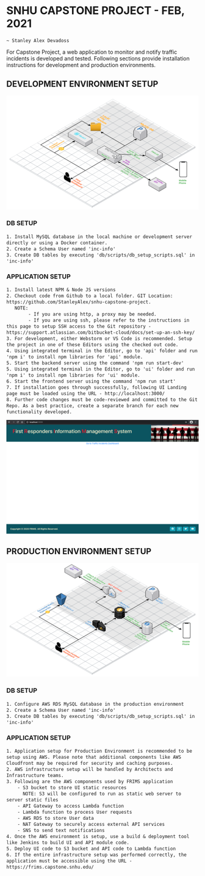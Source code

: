 # SNHU CAPSTONE PROJECT - FEB, 2021

    ~ Stanley Alex Devadoss

For Capstone Project, a web application to monitor and notify traffic incidents is developed and tested. Following sections provide installation instructions for development and production environments.


## DEVELOPMENT ENVIRONMENT SETUP

![Development Environment](./images/Logical_Architecture_Development.png)

### DB SETUP

    1. Install MySQL database in the local machine or development server directly or using a Docker container.
    2. Create a Schema User named 'inc-info'
    3. Create DB tables by executing 'db/scripts/db_setup_scripts.sql' in 'inc-info'

### APPLICATION SETUP

    1. Install latest NPM & Node JS versions
    2. Checkout code from Github to a local folder. GIT Location: https://github.com/StanleyAlex/snhu-capstone-project. 
       NOTE: 
            - If you are using http, a proxy may be needed. 
            - If you are using ssh, please refer to the instructions in this page to setup SSH access to the Git repository - https://support.atlassian.com/bitbucket-cloud/docs/set-up-an-ssh-key/
    3. For development, either Webstorm or VS Code is recommended. Setup the project in one of these Editors using the checked out code.
    4. Using integrated terminal in the Editor, go to 'api' folder and run 'npm i' to install npm libraries for 'api' module.
    5. Start the backend server using the command 'npm run start-dev'
    5. Using integrated terminal in the Editor, go to 'ui' folder and run 'npm i' to install npm libraries for 'ui' module.
    6. Start the frontend server using the command 'npm run start'
    7. If installation goes through successfully, following UI Landing page must be loaded using the URL - http://localhost:3000/
    8. Further code changes must be code-reviewed and committed to the Git Repo. As a best practice, create a separate branch for each new functionality developed.

![FRIMS Landing Page](images/FRIMS_Landing_Page.png)



## PRODUCTION ENVIRONMENT SETUP

![Production Environment](./images/Logical_Architecture_Production.png)

### DB SETUP

    1. Configure AWS RDS MySQL database in the production environment
    2. Create a Schema User named 'inc-info'
    3. Create DB tables by executing 'db/scripts/db_setup_scripts.sql' in 'inc-info'

### APPLICATION SETUP

    1. Application setup for Production Environment is recommended to be setup using AWS. Please note that additional components like AWS Cloudfront may be required for security and caching purposes. 
    2. AWS infrastructure setup will be handled by Architects and Infrastructure teams.
    3. Following are the AWS components used by FRIMS application
        - S3 bucket to store UI static resources 
          NOTE: S3 will be configured to run as static web server to server static files
        - API Gateway to access Lambda function
        - Lambda function to process User requests
        - AWS RDS to store User data
        - NAT Gateway to securely access external API services
        - SNS to send text notifications
    4. Once the AWS environment is setup, use a build & deployment tool like Jenkins to build UI and API module code.
    5. Deploy UI code to S3 bucket and API code to Lambda function
    6. If the entire infrastructure setup was performed correctly, the application must be accessible using the URL - https://frims.capstone.snhu.edu/